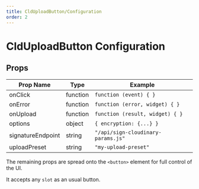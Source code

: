```yaml
---
title: CldUploadButton/Configuration
order: 2
---
```


# CldUploadButton Configuration

## Props

| Prop Name         | Type     | Example                            |
| ----------------- | -------- | ---------------------------------- |
| onClick           | function | `function (event) { }`             |
| onError           | function | `function (error, widget) { }`     |
| onUpload          | function | `function (result, widget) { }`    |
| options           | object   | `{ encryption: {...} }`            |
| signatureEndpoint | string   | `"/api/sign-cloudinary-params.js"` |
| uploadPreset      | string   | `"my-upload-preset"`               |

The remaining props are spread onto the `<button>` element for full control of the UI.

It accepts any `slot` as an usual button.
